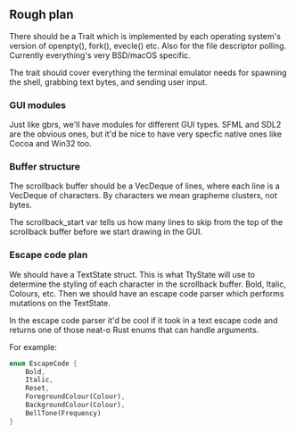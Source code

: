 ## Rough plan

There should be a Trait which is implemented by each operating system's version of openpty(), fork(), evecle() etc.
Also for the file descriptor polling. Currently everything's very BSD/macOS specific.

The trait should cover everything the terminal emulator needs for spawning the shell, grabbing text bytes, and sending user input.

### GUI modules

Just like gbrs, we'll have modules for different GUI types.
SFML and SDL2 are the obvious ones, but it'd be nice to have very specfic native ones like Cocoa and Win32 too.

### Buffer structure

The scrollback buffer should be a VecDeque of lines, where each line is a VecDeque of characters. By characters we mean grapheme clusters, not bytes.

The scrollback_start var tells us how many lines to skip from the top of the scrollback buffer before we start drawing in the GUI.

### Escape code plan

We should have a TextState struct. This is what TtyState will use to determine
the styling of each character in the scrollback buffer. Bold, Italic, Colours,
etc. Then we should have an escape code parser which performs mutations on the
TextState.

In the escape code parser it'd be cool if it took in a text escape code and
returns one of those neat-o Rust enums that can handle arguments.

For example:

```rust
enum EscapeCode {
    Bold,
    Italic,
    Reset,
    ForegroundColour(Colour),
    BackgroundColour(Colour),
    BellTone(Frequency)
}
```
